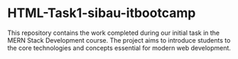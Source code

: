 # HTML-Task1-sibau-itbootcamp
This repository contains the work completed during our initial task in the MERN Stack Development course. The project aims to introduce students to the core technologies and concepts essential for modern web development.
